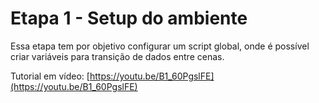 # Etapa 1 - Setup do ambiente

Essa etapa tem por objetivo configurar um script global, onde é possível criar variáveis para transição de dados entre cenas.

Tutorial em vídeo: [https://youtu.be/B1_60PgslFE](https://youtu.be/B1_60PgslFE)

